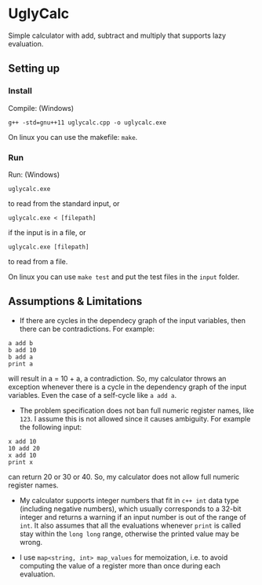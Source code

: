 # UglyCalc
Simple calculator with add, subtract and multiply that supports lazy evaluation.

## Setting up
### Install
Compile: (Windows)
```
g++ -std=gnu++11 uglycalc.cpp -o uglycalc.exe
```
On linux you can use the makefile: `make`.

### Run
Run: (Windows)
```
uglycalc.exe
```
to read from the standard input, or
```
uglycalc.exe < [filepath]
```
if the input is in a file, or
```
uglycalc.exe [filepath]
```
to read from a file.

On linux you can use `make test` and put the test files in the `input` folder.

## Assumptions & Limitations
* If there are cycles in the dependecy graph of the input variables, then there can be contradictions. For example:
```
a add b
b add 10
b add a
print a
```
will result in a = 10 + a, a contradiction. So, my calculator throws an exception whenever there is a cycle in the dependency graph of the input variables. Even the case of a self-cycle like `a add a`.

* The problem specification does not ban full numeric register names, like `123`. I assume this is not allowed since it causes ambiguity.
For example the following input:
```
x add 10
10 add 20
x add 10
print x
```
can return 20 or 30 or 40. So, my calculator does not allow full numeric register names.

* My calculator supports integer numbers that fit in `c++ int` data type (including negative numbers), which usually corresponds to a 32-bit integer and returns a warning if an input number is out of the range of `int`. It also assumes that all the evaluations whenever `print` is called stay within the `long long` range, otherwise the printed value may be wrong.

* I use `map<string, int> map_values` for memoization, i.e. to avoid computing the value of a register more than once during each evaluation. 
